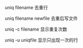 uniq filename
去重行

uniq filename newfile
去重后写文件

uniq -c filename
显示重复次数

uniq -u uniqfile
显示只出现一次的行

